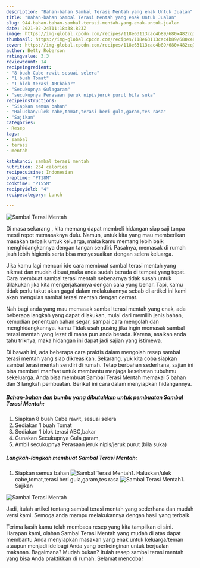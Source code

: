 ```yaml
---
description: "Bahan-bahan Sambal Terasi Mentah yang enak Untuk Jualan"
title: "Bahan-bahan Sambal Terasi Mentah yang enak Untuk Jualan"
slug: 944-bahan-bahan-sambal-terasi-mentah-yang-enak-untuk-jualan
date: 2021-02-24T11:18:38.823Z
image: https://img-global.cpcdn.com/recipes/118e63113cac4b89/680x482cq70/sambal-terasi-mentah-foto-resep-utama.jpg
thumbnail: https://img-global.cpcdn.com/recipes/118e63113cac4b89/680x482cq70/sambal-terasi-mentah-foto-resep-utama.jpg
cover: https://img-global.cpcdn.com/recipes/118e63113cac4b89/680x482cq70/sambal-terasi-mentah-foto-resep-utama.jpg
author: Betty Roberson
ratingvalue: 3.3
reviewcount: 14
recipeingredient:
- "8 buah Cabe rawit sesuai selera"
- "1 buah Tomat"
- "1 blok terasi ABCbakar"
- "Secukupnya Gulagaram"
- "secukupnya Perasaan jeruk nipisjeruk purut bila suka"
recipeinstructions:
- "Siapkan semua bahan"
- "Haluskan/ulek cabe,tomat,terasi beri gula,garam,tes rasa"
- "Sajikan"
categories:
- Resep
tags:
- sambal
- terasi
- mentah

katakunci: sambal terasi mentah 
nutrition: 234 calories
recipecuisine: Indonesian
preptime: "PT18M"
cooktime: "PT55M"
recipeyield: "4"
recipecategory: Lunch

---
```



![Sambal Terasi Mentah](https://img-global.cpcdn.com/recipes/118e63113cac4b89/680x482cq70/sambal-terasi-mentah-foto-resep-utama.jpg)

Di masa  sekarang , kita memang dapat membeli hidangan siap saji tanpa mesti repot memasaknya dulu. Namun, untuk kita yang mau memberikan masakan terbaik untuk keluarga, maka kamu memang lebih baik menghidangkannya dengan tangan sendiri. Pasalnya, memasak di rumah jauh lebih higienis serta bisa menyesuaikan dengan selera keluarga.

Jika kamu lagi mencari ide cara membuat sambal terasi mentah yang nikmat dan mudah dibuat,maka anda sudah berada di tempat yang tepat. Cara membuat sambal terasi mentah  sebenarnya tidak susah untuk dilakukan jika kita mengerjakannya dengan cara yang benar. Tapi, kamu tidak perlu takut akan gagal dalam melakukannya 
sebab di artikel ini kami akan mengulas sambal terasi mentah dengan cermat.  



Nah bagi anda yang mau memasak sambal terasi mentah yang enak, ada beberapa langkah yang dapat dilakukan, mulai dari memilih jenis bahan, kemudian penentuan bahan segar, sampai cara mengolah dan menghidangkannya. kamu Tidak usah pusing jika ingin memasak sambal terasi mentah yang lezat di mana pun anda berada. Karena, asalkan anda  tahu triknya, maka hidangan ini dapat jadi sajian yang istimewa.

Di bawah ini, ada beberapa cara praktis  dalam mengolah resep sambal terasi mentah yang siap dikreasikan. Sekarang, yuk kita coba siapkan sambal terasi mentah sendiri di rumah. Tetap berbahan sederhana, sajian ini bisa memberi manfaat untuk membantu menjaga kesehatan tubuhmu sekeluarga. Anda bisa membuat Sambal Terasi Mentah memakai 5 bahan dan 3 langkah pembuatan. Berikut ini cara dalam menyiapkan hidangannya.

<!--inarticleads1-->

##### Bahan-bahan dan bumbu yang dibutuhkan untuk pembuatan Sambal Terasi Mentah:

1. Siapkan 8 buah Cabe rawit, sesuai selera
1. Sediakan 1 buah Tomat
1. Sediakan 1 blok terasi ABC,bakar
1. Gunakan Secukupnya Gula,garam,
1. Ambil secukupnya Perasaan jeruk nipis/jeruk purut (bila suka)




<!--inarticleads2-->

##### Langkah-langkah membuat Sambal Terasi Mentah:

1. Siapkan semua bahan
<img src="https://img-global.cpcdn.com/steps/0d174712dc15d00a/160x128cq70/sambal-terasi-mentah-langkah-memasak-1-foto.jpg" alt="Sambal Terasi Mentah">1. Haluskan/ulek cabe,tomat,terasi beri gula,garam,tes rasa
<img src="https://img-global.cpcdn.com/steps/7d0533068e5f2197/160x128cq70/sambal-terasi-mentah-langkah-memasak-2-foto.jpg" alt="Sambal Terasi Mentah">1. Sajikan
<img src="https://img-global.cpcdn.com/steps/4638865e1fc757af/160x128cq70/sambal-terasi-mentah-langkah-memasak-3-foto.jpg" alt="Sambal Terasi Mentah">



Jadi, itulah artikel tentang  sambal terasi mentah  yang sederhana dan mudah versi kami. Semoga anda mampu melakukannya dengan hasil yang terbaik. 

Terima kasih kamu telah membaca resep yang kita tampilkan di sini. Harapan kami, olahan  Sambal Terasi Mentah yang mudah di atas dapat membantu Anda menyiapkan masakan yang enak untuk keluarga/teman ataupun menjadi ide bagi Anda yang berkeinginan untuk berjualan makanan. Bagaimana? Mudah bukan? Itulah resep sambal terasi mentah yang bisa Anda praktikkan di rumah. Selamat mencoba!

